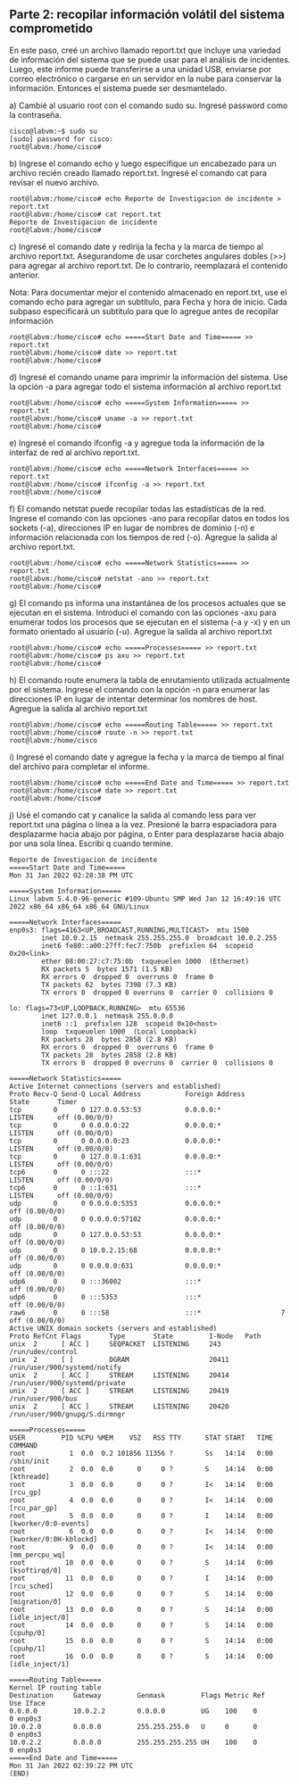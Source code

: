 ## Parte 2: recopilar información volátil del sistema comprometido

En este paso, creé un archivo llamado report.txt que incluye una variedad de información del sistema que se puede usar 
para el análisis de incidentes. Luego, este informe puede transferirse a una unidad USB, enviarse por correo electrónico
o cargarse en un servidor en la nube para conservar la información. Entonces el sistema puede ser desmantelado.

a) Cambié al usuario root con el comando sudo su. Ingresé  password como la contraseña.
    
    cisco@labvm:~$ sudo su
    [sudo] password for cisco: 
    root@labvm:/home/cisco# 

b) Ingrese el comando echo y luego especifique un encabezado para un archivo recién creado llamado report.txt. Ingresé
el comando cat para revisar el nuevo archivo.

    root@labvm:/home/cisco# echo Reporte de Investigacion de incidente > report.txt
    root@labvm:/home/cisco# cat report.txt
    Reporte de Investigacion de incidente
    root@labvm:/home/cisco# 

c) Ingresé el comando date y redirija la fecha y la marca de tiempo al archivo report.txt. Asegurandome de usar 
corchetes angulares dobles (>>) para agregar al archivo report.txt. De lo contrario, reemplazará el contenido anterior.

Nota: Para documentar mejor el contenido almacenado en report.txt, use el comando echo para agregar un subtítulo, para 
Fecha y hora de inicio. Cada subpaso especificará un subtítulo para que lo agregue antes de recopilar información
    
    root@labvm:/home/cisco# echo =====Start Date and Time===== >> report.txt
    root@labvm:/home/cisco# date >> report.txt
    root@labvm:/home/cisco# 

d) Ingresé el comando uname para imprimir la información del sistema. Use la opción -a para agregar todo el sistema
información al archivo report.txt

    root@labvm:/home/cisco# echo =====System Information===== >> report.txt
    root@labvm:/home/cisco# uname -a >> report.txt
    root@labvm:/home/cisco# 

e) Ingresé el comando ifconfig -a y agregue toda la información de la interfaz de red al archivo report.txt.

    root@labvm:/home/cisco# echo =====Network Interfaces===== >> report.txt
    root@labvm:/home/cisco# ifconfig -a >> report.txt
    root@labvm:/home/cisco# 

f) El comando netstat puede recopilar todas las estadísticas de la red. Ingrese el comando con las opciones -ano para 
recopilar datos en todos los sockets (-a), direcciones IP en lugar de nombres de dominio (-n) e información relacionada
con los tiempos de red (-o). Agregue la salida al archivo report.txt.

    root@labvm:/home/cisco# echo =====Network Statistics===== >> report.txt
    root@labvm:/home/cisco# netstat -ano >> report.txt
    root@labvm:/home/cisco# 

g) El comando ps informa una instantánea de los procesos actuales que se ejecutan en el sistema. Introducí el
comando con las opciones -axu para enumerar todos los procesos que se ejecutan en el sistema (-a y -x) y en un formato 
orientado al usuario (-u). Agregue la salida al archivo report.txt

    root@labvm:/home/cisco# echo =====Processes===== >> report.txt
    root@labvm:/home/cisco# ps axu >> report.txt
    root@labvm:/home/cisco# 

h) El comando route enumera la tabla de enrutamiento utilizada actualmente por el sistema. Ingrese el comando con la 
opción -n para enumerar las direcciones IP en lugar de intentar determinar los nombres de host. Agregue la salida al 
archivo report.txt

    root@labvm:/home/cisco# echo =====Routing Table===== >> report.txt
    root@labvm:/home/cisco# route -n >> report.txt
    root@labvm:/home/cisco

i) Ingresé el comando date y agregue la fecha y la marca de tiempo al final del archivo para completar el informe.

    root@labvm:/home/cisco# echo =====End Date and Time===== >> report.txt
    root@labvm:/home/cisco# date >> report.txt
    root@labvm:/home/cisco# 

j) Usé el comando cat y canalice la salida al comando less para ver report.txt una página o línea a la vez. Presioné la 
barra espaciadora para desplazarme hacia abajo por página, o Enter para desplazarse hacia abajo por una sola línea. 
Escribi q cuando termine.

    Reporte de Investigacion de incidente
    =====Start Date and Time=====
    Mon 31 Jan 2022 02:28:38 PM UTC
    
    =====System Information=====
    Linux labvm 5.4.0-96-generic #109-Ubuntu SMP Wed Jan 12 16:49:16 UTC 2022 x86_64 x86_64 x86_64 GNU/Linux
    
    =====Network Interfaces=====
    enp0s3: flags=4163<UP,BROADCAST,RUNNING,MULTICAST>  mtu 1500
            inet 10.0.2.15  netmask 255.255.255.0  broadcast 10.0.2.255
            inet6 fe80::a00:27ff:fec7:750b  prefixlen 64  scopeid 0x20<link>
            ether 08:00:27:c7:75:0b  txqueuelen 1000  (Ethernet)
            RX packets 5  bytes 1571 (1.5 KB)
            RX errors 0  dropped 0  overruns 0  frame 0
            TX packets 62  bytes 7398 (7.3 KB)
            TX errors 0  dropped 0 overruns 0  carrier 0  collisions 0
    
    lo: flags=73<UP,LOOPBACK,RUNNING>  mtu 65536
            inet 127.0.0.1  netmask 255.0.0.0
            inet6 ::1  prefixlen 128  scopeid 0x10<host>
            loop  txqueuelen 1000  (Local Loopback)
            RX packets 28  bytes 2858 (2.8 KB)
            RX errors 0  dropped 0  overruns 0  frame 0
            TX packets 28  bytes 2858 (2.8 KB)
            TX errors 0  dropped 0 overruns 0  carrier 0  collisions 0
    
    =====Network Statistics=====
    Active Internet connections (servers and established)
    Proto Recv-Q Send-Q Local Address           Foreign Address         State       Timer
    tcp        0      0 127.0.0.53:53           0.0.0.0:*               LISTEN      off (0.00/0/0)
    tcp        0      0 0.0.0.0:22              0.0.0.0:*               LISTEN      off (0.00/0/0)
    tcp        0      0 0.0.0.0:23              0.0.0.0:*               LISTEN      off (0.00/0/0)
    tcp        0      0 127.0.0.1:631           0.0.0.0:*               LISTEN      off (0.00/0/0)
    tcp6       0      0 :::22                   :::*                    LISTEN      off (0.00/0/0)
    tcp6       0      0 ::1:631                 :::*                    LISTEN      off (0.00/0/0)
    udp        0      0 0.0.0.0:5353            0.0.0.0:*                           off (0.00/0/0)
    udp        0      0 0.0.0.0:57102           0.0.0.0:*                           off (0.00/0/0)
    udp        0      0 127.0.0.53:53           0.0.0.0:*                           off (0.00/0/0)
    udp        0      0 10.0.2.15:68            0.0.0.0:*                           off (0.00/0/0)
    udp        0      0 0.0.0.0:631             0.0.0.0:*                           off (0.00/0/0)
    udp6       0      0 :::36002                :::*                                off (0.00/0/0)
    udp6       0      0 :::5353                 :::*                                off (0.00/0/0)
    raw6       0      0 :::58                   :::*                    7           off (0.00/0/0)
    Active UNIX domain sockets (servers and established)
    Proto RefCnt Flags       Type       State         I-Node   Path
    unix  2      [ ACC ]     SEQPACKET  LISTENING     243      /run/udev/control
    unix  2      [ ]         DGRAM                    20411    /run/user/900/systemd/notify
    unix  2      [ ACC ]     STREAM     LISTENING     20414    /run/user/900/systemd/private
    unix  2      [ ACC ]     STREAM     LISTENING     20419    /run/user/900/bus
    unix  2      [ ACC ]     STREAM     LISTENING     20420    /run/user/900/gnupg/S.dirmngr
    
    =====Processes=====
    USER         PID %CPU %MEM    VSZ   RSS TTY      STAT START   TIME COMMAND
    root           1  0.0  0.2 101856 11356 ?        Ss   14:14   0:00 /sbin/init
    root           2  0.0  0.0      0     0 ?        S    14:14   0:00 [kthreadd]
    root           3  0.0  0.0      0     0 ?        I<   14:14   0:00 [rcu_gp]
    root           4  0.0  0.0      0     0 ?        I<   14:14   0:00 [rcu_par_gp]
    root           5  0.0  0.0      0     0 ?        I    14:14   0:00 [kworker/0:0-events]
    root           6  0.0  0.0      0     0 ?        I<   14:14   0:00 [kworker/0:0H-kblockd]
    root           9  0.0  0.0      0     0 ?        I<   14:14   0:00 [mm_percpu_wq]
    root          10  0.0  0.0      0     0 ?        S    14:14   0:00 [ksoftirqd/0]
    root          11  0.0  0.0      0     0 ?        I    14:14   0:00 [rcu_sched]
    root          12  0.0  0.0      0     0 ?        S    14:14   0:00 [migration/0]
    root          13  0.0  0.0      0     0 ?        S    14:14   0:00 [idle_inject/0]
    root          14  0.0  0.0      0     0 ?        S    14:14   0:00 [cpuhp/0]
    root          15  0.0  0.0      0     0 ?        S    14:14   0:00 [cpuhp/1]
    root          16  0.0  0.0      0     0 ?        S    14:14   0:00 [idle_inject/1]
    
    =====Routing Table=====
    Kernel IP routing table
    Destination     Gateway         Genmask         Flags Metric Ref    Use Iface
    0.0.0.0         10.0.2.2        0.0.0.0         UG    100    0        0 enp0s3
    10.0.2.0        0.0.0.0         255.255.255.0   U     0      0        0 enp0s3
    10.0.2.2        0.0.0.0         255.255.255.255 UH    100    0        0 enp0s3
    =====End Date and Time=====
    Mon 31 Jan 2022 02:39:22 PM UTC
    (END)




